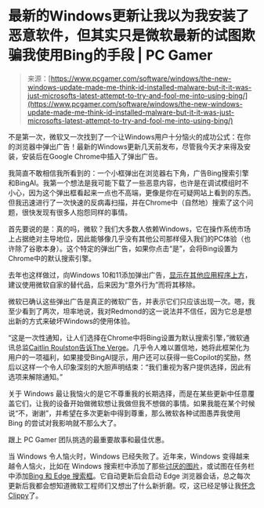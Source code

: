 <!--yml

category: 未分类

date: 2024-05-29 12:37:43

-->

# 最新的Windows更新让我以为我安装了恶意软件，但其实只是微软最新的试图欺骗我使用Bing的手段 | PC Gamer

> 来源：[https://www.pcgamer.com/software/windows/the-new-windows-update-made-me-think-id-installed-malware-but-it-it-was-just-microsofts-latest-attempt-to-try-and-fool-me-into-using-bing/](https://www.pcgamer.com/software/windows/the-new-windows-update-made-me-think-id-installed-malware-but-it-it-was-just-microsofts-latest-attempt-to-try-and-fool-me-into-using-bing/)

不是第一次，微软又一次找到了一个让Windows用户十分恼火的成功公式：在你的浏览器中弹出广告！最新的Windows更新几天前发布，尽管我今天才来得及安装，安装后在Google Chrome中插入了弹出广告。

我简直不敢相信我所看到的：一个小框弹出在浏览器右下角，广告Bing搜索引擎和BingAI。我第一个想法是我可能下载了一些恶意内容，也许是在调试模组时不小心，因为这个弹出框看起来一点也不高端，更像是你在可疑网站上看到的东西。但我迅速进行了一次快速的反病毒扫描，并在Chrome中（自然地）搜索了这个问题，很快发现有很多人抱怨同样的事情。

首先要说的是：真的吗，微软？我们大多数人依赖Windows，它在操作系统市场上占据绝对主导地位，因此能够像几乎没有其他公司那样侵入我们的PC体验（也许除了谷歌本身）。这个特定的弹出广告，如果你点击“是”，会将Bing设置为Chrome中的默认搜索引擎。

去年也这样做过，向Windows 10和11添加弹出广告，[显示在其他应用程序上方](https://www.theverge.com/2023/8/30/23851902/microsoft-bing-popups-windows-11-malware)，建议使用微软自家的替代品，后来因为“意外行为”而将其移除。

微软已确认这些弹出广告是真正的微软广告，并表示它们只应该出现一次。嗯，我至少看到了两次，坦率地说，我对Redmond的这一说法并不信任，因为它总是想出新的方式来破坏Windows的使用体验。

“这是一次性通知，让人们选择在Chrome中将Bing设置为默认搜索引擎，”微软通讯总监[Caitlin Roulston告诉The Verge](https://www.theverge.com/2024/3/15/24101887/microsoft-bing-popups-windows-11-google-chrome)。几乎令人难以置信地，她将此框架化为用户的一项福利，如果接受BingAI提示，用户还可以获得一些Copilot的奖励，然后以这样一个令人印象深刻的大胆声明结束：“我们重视为客户提供选择，因此有选项来解除通知。”

关于 Windows 最让我恼火的是它不尊重我的长期选择，而是在某些更新中任意覆盖它们，让我的设备开始做微软想让我做但我不想做的事情。如果我能在某个时候说“不，谢谢”，并希望在多次更新中得到尊重，那么微软各种试图愚弄我使用 Bing 的尝试对我影响就不那么大了。

跟上 PC Gamer 团队挑选的最重要故事和最佳优惠。

当 Windows 令人恼火时，Windows 已经失败了。近年来，Windows 变得越来越令人恼火，比如在 Windows 搜索栏中添加了那些[讨厌的图片](https://www.pcgamer.com/how-to-banish-those-irritating-pictures-from-your-windows-search-bar/)，或试图在任务栏中添加[Bing 和 Edge 搜索框](https://www.pcgamer.com/the-latest-windows-11-preview-feature-is-a-bing-and-edge-exclusive-search-box-on-your-desktop/)。它自动更新后会启动 Edge 浏览器会话，总之每次更新后我都会想知道微软工程师们又想出了什么新折磨。哎，这已经足够让我[怀念 Clippy](https://www.pcgamer.com/clippy-did-nothing-wrong/)了。
